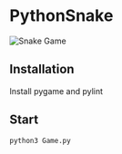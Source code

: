 # PythonSnake

![Snake Game](snake.png)

## Installation

Install pygame and pylint

## Start

```
python3 Game.py
```
